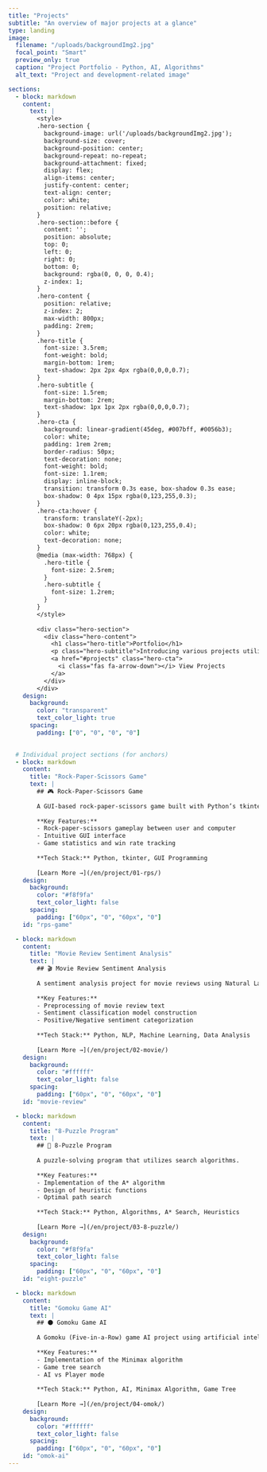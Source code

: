 ```yaml
---
title: "Projects"
subtitle: "An overview of major projects at a glance"
type: landing
image:
  filename: "/uploads/backgroundImg2.jpg"
  focal_point: "Smart"
  preview_only: true
  caption: "Project Portfolio - Python, AI, Algorithms"
  alt_text: "Project and development-related image"

sections:
  - block: markdown
    content:
      text: |
        <style>
        .hero-section {
          background-image: url('/uploads/backgroundImg2.jpg');
          background-size: cover;
          background-position: center;
          background-repeat: no-repeat;
          background-attachment: fixed;
          display: flex;
          align-items: center;
          justify-content: center;
          text-align: center;
          color: white;
          position: relative;
        }
        .hero-section::before {
          content: '';
          position: absolute;
          top: 0;
          left: 0;
          right: 0;
          bottom: 0;
          background: rgba(0, 0, 0, 0.4);
          z-index: 1;
        }
        .hero-content {
          position: relative;
          z-index: 2;
          max-width: 800px;
          padding: 2rem;
        }
        .hero-title {
          font-size: 3.5rem;
          font-weight: bold;
          margin-bottom: 1rem;
          text-shadow: 2px 2px 4px rgba(0,0,0,0.7);
        }
        .hero-subtitle {
          font-size: 1.5rem;
          margin-bottom: 2rem;
          text-shadow: 1px 1px 2px rgba(0,0,0,0.7);
        }
        .hero-cta {
          background: linear-gradient(45deg, #007bff, #0056b3);
          color: white;
          padding: 1rem 2rem;
          border-radius: 50px;
          text-decoration: none;
          font-weight: bold;
          font-size: 1.1rem;
          display: inline-block;
          transition: transform 0.3s ease, box-shadow 0.3s ease;
          box-shadow: 0 4px 15px rgba(0,123,255,0.3);
        }
        .hero-cta:hover {
          transform: translateY(-2px);
          box-shadow: 0 6px 20px rgba(0,123,255,0.4);
          color: white;
          text-decoration: none;
        }
        @media (max-width: 768px) {
          .hero-title {
            font-size: 2.5rem;
          }
          .hero-subtitle {
            font-size: 1.2rem;
          }
        }
        </style>
        
        <div class="hero-section">
          <div class="hero-content">
            <h1 class="hero-title">Portfolio</h1>
            <p class="hero-subtitle">Introducing various projects utilizing Python and AI 💡</p>
            <a href="#projects" class="hero-cta">
              <i class="fas fa-arrow-down"></i> View Projects
            </a>
          </div>
        </div>
    design:
      background:
        color: "transparent"
        text_color_light: true
      spacing:
        padding: ["0", "0", "0", "0"]
  

  # Individual project sections (for anchors)
  - block: markdown
    content:
      title: "Rock-Paper-Scissors Game"
      text: |
        ## 🎮 Rock-Paper-Scissors Game
        
        A GUI-based rock-paper-scissors game built with Python’s tkinter.
        
        **Key Features:**
        - Rock-paper-scissors gameplay between user and computer  
        - Intuitive GUI interface  
        - Game statistics and win rate tracking  
        
        **Tech Stack:** Python, tkinter, GUI Programming
        
        [Learn More →](/en/project/01-rps/)
    design:
      background:
        color: "#f8f9fa"
        text_color_light: false
      spacing:
        padding: ["60px", "0", "60px", "0"]
    id: "rps-game"

  - block: markdown
    content:
      title: "Movie Review Sentiment Analysis"
      text: |
        ## 🎬 Movie Review Sentiment Analysis
        
        A sentiment analysis project for movie reviews using Natural Language Processing (NLP).
        
        **Key Features:**
        - Preprocessing of movie review text  
        - Sentiment classification model construction  
        - Positive/Negative sentiment categorization  
        
        **Tech Stack:** Python, NLP, Machine Learning, Data Analysis
        
        [Learn More →](/en/project/02-movie/)
    design:
      background:
        color: "#ffffff"
        text_color_light: false
      spacing:
        padding: ["60px", "0", "60px", "0"]
    id: "movie-review"

  - block: markdown
    content:
      title: "8-Puzzle Program"
      text: |
        ## 🧩 8-Puzzle Program
        
        A puzzle-solving program that utilizes search algorithms.
        
        **Key Features:**
        - Implementation of the A* algorithm  
        - Design of heuristic functions  
        - Optimal path search  
        
        **Tech Stack:** Python, Algorithms, A* Search, Heuristics
        
        [Learn More →](/en/project/03-8-puzzle/)
    design:
      background:
        color: "#f8f9fa"
        text_color_light: false
      spacing:
        padding: ["60px", "0", "60px", "0"]
    id: "eight-puzzle"

  - block: markdown
    content:
      title: "Gomoku Game AI"
      text: |
        ## ⚫ Gomoku Game AI
        
        A Gomoku (Five-in-a-Row) game AI project using artificial intelligence.
        
        **Key Features:**
        - Implementation of the Minimax algorithm  
        - Game tree search  
        - AI vs Player mode  
        
        **Tech Stack:** Python, AI, Minimax Algorithm, Game Tree
        
        [Learn More →](/en/project/04-omok/)
    design:
      background:
        color: "#ffffff"
        text_color_light: false
      spacing:
        padding: ["60px", "0", "60px", "0"]
    id: "omok-ai"
---
```

